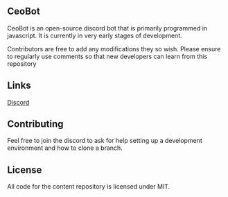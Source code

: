 ## CeoBot

CeoBot is an open-source discord bot that is primarily programmed in javascript. It is currently in very early stages of development.

Contributors are free to add any modifications they so wish. Please ensure to regularly use comments so that new developers can learn from this repository 

## Links

[Discord](discord.com/invite/tr9n6suYjx)

## Contributing

Feel free to join the discord to ask for help setting up a development environment and how to clone a branch.

## License

All code for the content repository is licensed under MIT.
